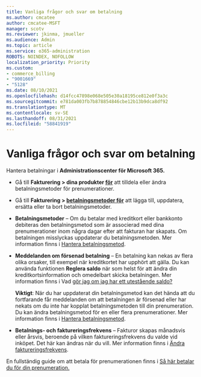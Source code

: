 ```yaml
---
title: Vanliga frågor och svar om betalning
ms.author: cmcatee
author: cmcatee-MSFT
manager: scotv
ms.reviewer: jkinma, jmueller
ms.audience: Admin
ms.topic: article
ms.service: o365-administration
ROBOTS: NOINDEX, NOFOLLOW
localization_priority: Priority
ms.custom:
- commerce_billing
- "9001669"
- "5128"
ms.date: 08/10/2021
ms.openlocfilehash: d14fcc47898e068e505e30a18195ce812e0f3a3c
ms.sourcegitcommit: e781da003fb7b878854846cbe12b13b9dca8df92
ms.translationtype: MT
ms.contentlocale: sv-SE
ms.lasthandoff: 08/31/2021
ms.locfileid: "58841919"
---
```

# <a name="payment-faq"></a>Vanliga frågor och svar om betalning

Hantera betalningar i **Administrationscenter för Microsoft 365.**

- Gå till **Fakturering > dina produkter [för](https://go.microsoft.com/fwlink/p/?linkid=842054)** att tilldela eller ändra betalningsmetoder för prenumerationer.
- Gå till **Fakturering > [betalningsmetoder för](https://go.microsoft.com/fwlink/p/?linkid=2018806)** att lägga till, uppdatera, ersätta eller ta bort betalningsmetoder.

- **Betalningsmetoder** – Om du betalar med kreditkort eller bankkonto debiteras den betalningsmetod som är associerad med dina prenumerationer inom några dagar efter att fakturan har skapats. Om betalningen misslyckas uppdaterar du betalningsmetoden. Mer information finns i [Hantera betalningsmetod](https://docs.microsoft.com/microsoft-365/commerce/billing-and-payments/manage-payment-methods).

- **Meddelanden om försenad betalning** – En betalning kan nekas av flera olika orsaker, till exempel när kreditkortet har upphört att gälla. Du kan använda funktionen **Reglera saldo** när som helst för att ändra din kreditkortsinformation och omedelbart skicka betalningen. Mer information finns i Vad [gör jag om jag har ett utestående saldo?](https://docs.microsoft.com/microsoft-365/commerce/billing-and-payments/pay-for-your-subscription#what-if-i-have-an-outstanding-balance)

    **Viktigt**: När du har uppdaterat din betalningsmetod kan det hända att du fortfarande får meddelanden om att betalningen är försenad eller har nekats om du inte har kopplat betalningsmetoden till din prenumeration. Du kan ändra betalningsmetod för en eller flera prenumerationer. Mer information finns i [Hantera betalningsmetod](https://docs.microsoft.com/microsoft-365/commerce/billing-and-payments/manage-payment-methods).

- **Betalnings- och faktureringsfrekvens** – Fakturor skapas månadsvis eller årsvis, beroende på vilken faktureringsfrekvens du valde vid inköpet. Det här kan ändras när du vill. Mer information finns i [Ändra faktureringsfrekvens](https://docs.microsoft.com/microsoft-365/commerce/billing-and-payments/change-payment-frequency).

En fullständig guide om att betala för prenumerationen finns i [Så här betalar du för din prenumeration.](https://docs.microsoft.com/microsoft-365/commerce/billing-and-payments/pay-for-your-subscription)
